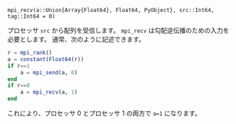 ```
mpi_recv(a::Union{Array{Float64}, Float64, PyObject}, src::Int64, tag::Int64 = 0)
```

プロセッサ `src` から配列を受信します。 `mpi_recv` は勾配逆伝播のための入力を必要とします。 通常、次のように記述できます。

```julia
r = mpi_rank()
a = constant(Float64(r))
if r==1
    a = mpi_send(a, 0)
end
if r==0
    a = mpi_recv(a, 1)
end
```

これにより、プロセッサ 0 とプロセッサ 1 の両方で `a=1` になります。
